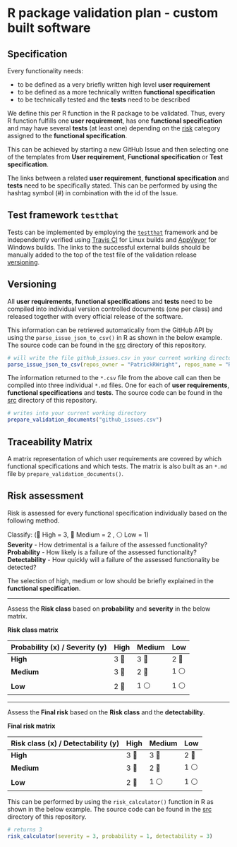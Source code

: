 # R package validation plan - custom built software

## Specification

Every functionality needs:
 - to be defined as a very briefly written high level **user requirement**
 - to be defined as a more technically written **functional specification**
 - to be technically tested and the **tests** need to be described

We define this per R function in the R package to be validated. Thus, every R function fulfills one **user requirement**,
has one **functional specification** and may have several **tests** (at least one) depending on the [risk](https://github.com/PatrickRWright/R_package_validation/blob/master/README.md#risk-assessment) category assigned
to the **functional specification**.

This can be achieved by starting a new GitHub Issue and then selecting one of the templates from **User requirement**, **Functional specification** or **Test specification**.

The links between a related **user requirement**, **functional specification** and **tests** need to be specifically stated. This can be performed by using the hashtag symbol (#) in combination with the id of the Issue.

## Test framework `testthat`
Tests can be implemented by employing the [`testthat`](https://cloud.r-project.org/web/packages/testthat/index.html) 
framework and be independently verified using [Travis CI](https://travis-ci.com/) for Linux builds and
[AppVeyor](https://ci.appveyor.com/) for Windows builds. The links to the successful external builds should be manually
added to the top of the test file of the validation release [versioning](https://github.com/PatrickRWright/R_package_validation#versioning).

## Versioning

All **user requirements**, **functional specifications** and **tests** need to be compiled into individual version controlled
documents (one per class) and released together with every official release of the software.

This information can be retrieved automatically from the GitHub API by using the `parse_issue_json_to_csv()`
in R as shown in the below example. The source code can be found in the [src](src) directory of this repository.

```r
# will write the file github_issues.csv in your current working directory
parse_issue_json_to_csv(repos_owner = "PatrickRWright", repos_name = "R_package_validation")
```

The information returned to the `*.csv` file from the above call can then be compiled into three individual `*.md` files.
One for each of **user requirements**, **functional specifications** and **tests**. The source code can be found in the
[src](src) directory of this repository.


```r
# writes into your current working directory
prepare_validation_documents("github_issues.csv")
```

## Traceability Matrix

A matrix representation of which user requirements are covered by which functional specifications and which tests. The matrix is also built as an `*.md` file by `prepare_validation_documents()`.

## Risk assessment

Risk is assessed for every functional specification individually based on the following method.

Classify: (:red_circle: High = 3, :large_blue_circle: Medium = 2 , :white_circle: Low = 1)  
**Severity** - How detrimental is a failure of the assessed functionality?  
**Probability** - How likely is a failure of the assessed functionality?  
**Detectability** - How quickly will a failure of the assessed functionality be detected? 

The selection of high, medium or low should be briefly explained in the **functional specification**.

---

Assess the **Risk class** based on **probability** and **severity** in the below matrix.

**Risk class matrix**

|Probability (x) / Severity (y) | High | Medium | Low |
|-------------------------------|------|--------|-----|
| **High**                      |   3 :red_circle:  |   3 :red_circle:   |  2 :large_blue_circle: |
| **Medium**                    |   3 :red_circle: |   2 :large_blue_circle:   |  1 :white_circle: |
| **Low**                       |   2 :large_blue_circle: |   1 :white_circle:   |  1 :white_circle: |

---

Assess the **Final risk** based on the **Risk class** and the **detectability**.

**Final risk matrix**

|Risk class (x) / Detectability (y) | High | Medium | Low |
|-----------------------------------|------|--------|-----|
| **High**                          |   3 :red_circle: |   3 :red_circle:   |  2 :large_blue_circle: |
| **Medium**                        |   3 :red_circle: |   2 :large_blue_circle:   |  1 :white_circle: |
| **Low**                           |   2 :large_blue_circle: |   1 :white_circle:   |  1 :white_circle: |

This can be performed by using the `risk_calculator()` function in R as shown in the below example.
The source code can be found in the [src](src) directory of this repository.

```r
# returns 3
risk_calculator(severity = 3, probability = 1, detectability = 3)
```





